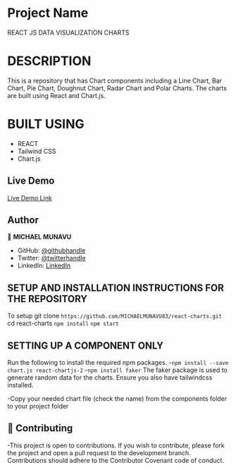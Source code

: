 


# Project Name

REACT JS DATA VISUALIZATION CHARTS

# DESCRIPTION

This is a repository that has Chart components including a Line Chart, Bar Chart, Pie Chart, Doughnut Chart, Radar Chart and Polar Charts. The charts are built using React and Chart.js.

# BUILT USING

- REACT
- Tailwind CSS
- Chart.js


## Live Demo

[Live Demo Link](https://reactjscharts.netlify.app/)



## Author

👤 **MICHAEL MUNAVU**

- GitHub: [@githubhandle](https://github.com/MICHAELMUNAVU83)
- Twitter: [@twitterhandle](https://twitter.com/MichaelTrance1)
- LinkedIn: [LinkedIn](https://www.linkedin.com/in/michael-munavu-78703a218/)


## SETUP AND INSTALLATION INSTRUCTIONS FOR THE REPOSITORY

To setup git clone `https://github.com/MICHAELMUNAVU83/react-charts.git`
cd react-charts
`npm install`
`npm start`

## SETTING UP  A COMPONENT ONLY
Run the following to install the required npm packages. 
-`npm install --save chart.js react-chartjs-2`
-`npm install faker`
The faker package is used to generate random data for the charts.
Ensure you also have tailwindcss installed. 

-Copy your needed chart file (check the name) from the components folder to your project folder



## 🤝 Contributing
-This project is open to contributions. If you wish to contribute, please fork the project and open a pull request to the development branch. Contributions should adhere to the Contributor Covenant code of conduct.